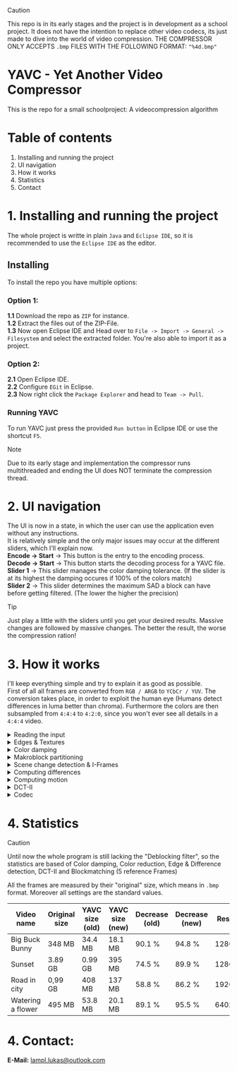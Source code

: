 > [!CAUTION]
> This repo is in its early stages and the project is in development as a school project.
> It does not have the intention to replace other video codecs, its just made to dive into the world of video compression.
> THE COMPRESSOR ONLY ACCEPTS `.bmp` FILES WITH THE FOLLOWING FORMAT: `"%4d.bmp"`

# YAVC - Yet Another Video Compressor #
This is the repo for a small schoolproject: A videocompression algorithm

# Table of contents #
1. Installing and running the project
2. UI navigation
3. How it works
4. Statistics
5. Contact
</ol>

# 1. Installing and running the project #
The whole project is writte in plain `Java` and `Eclipse IDE`, so it is recommended to use the `Eclipse IDE` as the editor.

## Installing ##
To install the repo you have multiple options:

### Option 1: ###
**1.1** Download the repo as `ZIP` for instance.  
**1.2** Extract the files out of the ZIP-File.  
**1.3** Now open Eclipse IDE and Head over to `File -> Import -> General -> Filesystem` and select the extracted folder. You're also able to import it as a project.  

### Option 2: ###
**2.1** Open Eclipse IDE.  
**2.2** Configure `EGit` in Eclipse.  
**2.3** Now right click the `Package Explorer` and head to `Team -> Pull`.  

### Running YAVC ###
To run YAVC just press the provided `Run button` in Eclipse IDE or use the shortcut `F5`.  

> [!NOTE]
> Due to its early stage and implementation the compressor runs multithreaded and ending the UI does NOT terminate the compression thread.

# 2. UI navigation #
The UI is now in a state, in which the user can use the application even without any instructions.  
It is relatively simple and the only major issues may occur at the different sliders, which I'll explain now.  
**Encode -> Start** -> This button is the entry to the encoding process.  
**Decode -> Start** -> This button starts the decoding process for a YAVC file.  
**Slider 1** -> This slider manages the color damping tolerance. (If the slider is at its highest the damping occures if 100% of the colors match)  
**Slider 2** -> This slider determines the maximum SAD a block can have before getting filtered. (The lower the higher the precision)

> [!TIP]
> Just play a little with the sliders until you get your desired results. Massive changes are followed by massive changes.
> The better the result, the worse the compression ration!

# 3. How it works #
I'll keep everything simple and try to explain it as good as possible.  
First of all all frames are converted from ```RGB / ARGB``` to ```YCbCr / YUV```. The conversion takes place, in order to exploit the human eye (Humans detect differences in luma better than chroma). Furthermore the colors are then subsampled from `4:4:4` to `4:2:0`, since you won't ever see all details in a ```4:4:4``` video.
  
<details>  
<summary>Reading the input</summary>  
  
To start compressing the compressor needs a source. For YAVC it's a folder filled with a bunch of raw frames to compress. The images have to be in ```%4d.bmp``` format to be processed. First the images are converted in "Pixel rasters" which are essentially just an array of integers holding the RGB values of the image.
</details>

<details>
<summary>Edges & Textures</summary>
  
Afterall this compressor works by exploiting redundancy, to avoid compressing smaller-fine details like the textures of a T-Shirt or leaves of a tree, YAVC consists of a texture and edge detection algorithm (Scharr-Operator / Sobel-Operator). The frame gets read in and the ```Sobel-Operator (Scharr-Operator)``` values are calculated. The higher the value the more "complexity" is in that area (by complexity I mean edges and textures or "area of interest").  

Finally the compressor has an 2D-array of integers, that match up with the input image. So if you'd pick the edge magnitude at position 54, 67 and compare to the original image, you'll see, that the edge magnitudes match up perfectly.
</details>

<details>
<summary>Color damping</summary>  
  
The intermediate step of color damping constists of scanning all pixels of the previous and current frame and compare them, if the delta values are in a specific threshold, the color of the current frame is damped to create as much redundancy as possible.  

```Threshold:``` _delta_Y > 3.0 && delta_Cb > 8.0 && delta_Cr > 8.0_  

To make it more clear, _the human eye is more sensitive to changes in contrast than in chroma_, so finding the "next best color" is not affecting the visuals.
</details>

<details>
<summary>Makroblock partitioning</summary>  
  
Followed by the texture and edge determination is the Makroblock partitioning. To achieve that the compressor uses the generated values of the ```"Edge & Texture"``` detection and puts ```"Areas of interest"```  at parts, that have a lot of textures and edges. This happens, since textures and edges should be as detailed as possible. The partitioning itself is by dividing a ```Superblock (32x32)``` to smaller Subblocks, if a certain details threshold is smaller than the actual detail in the block. Every Subblock has its own threshold, at which it divides again. The available blocksizes are: _32x32_, _16x16_, _8x8_ and _4x4_.  
  
> The threshold contains the variable ```size```, that stands for the block size. In addition to that the ```detail``` is normalized by the size.
    
| Blocksize | Threshold |
|-----------|-----------|
| 32x32 | size * 0.46 |
| 16x16 | size * 1.29 |
| 8x8 | size * 2.74 |
| 4x4 | N/A |
</details>

<details>
<summary>Scene change detection & I-Frames</summary>  
  
If the colors of a video are changing drastically, the motion estimation and block-matching might fail. In order to prevent that, the YAVC compressor constists of a scene change detector, that sets an ```I-Frame``` if a lot of color changing is happening. The I-Frames are placed all ```80 Frames```, when no scene detection has occured within ```10 frames``` prior.  
For the scene change detection the current frame is scanned for all colors it contains. Based on that ```3 histograms``` are created containing the color samples of the current frame. If the delta values of the histogram of the previous frame and the current frame are higher than ```1.0``` (adaptive; based on frame size) there might have been a scene change.  
If a scene change has occured a I-Frame is placed.  
The scene change detection has no guarantee to detect every shot change, it is especially good at finding ```hard cuts```.
</details>

<details>
<summary>Computing differences</summary>  
  
Since a video has a lot redundancy, YAVC filters the most obvious ones out by finding the differences. To do that the MakroBlocks from the current frame are compared to the MakroBlocks of the previus frame. If a change is detected that difference is marked as "difference", while the ones that are mostly the same are filtered out.  

> The MakroBlocks of the current frame are compared with the exact MakroBlock from the previous frame. Let's say the current MakroBlock has the follwing properties: Position = 35, 75; Size = 16,
> then the comparable MakroBlock would be MakroBlock at Position 35, 75 and Size 16 from the previous frame.
  
</details>

<details>
<summary>Computing motion</summary>

Motion estimation is a really crucial step in YAVC, because that's the main source of compression. For motion estimation the differences are read one by one and are tried to match with another block in the previous frame. For that YAVC uses ```Hexagonal-search```, which ensures a low time complexity and good matching. For the matching itself the indivisual SAD values of the predicted blocks are calculated and compared, the lower, the better. YAVC uses 7 reference frames, which means a motion vector can point up to 7 frames into the past.  
  
  ```SAD Formula```: _((delta_Y)³ + (delta_Cb)² + (delta_Cr)² + (delta_A)<sup>delta_A</sup>) / (colorSize)²_  

After getting the best match, a vector is calculated, that references to the reference frame and position.
</details>

<details>
<summary>DCT-II</summary>
  
The last step of the YAVC video compressor is the DCT-II (Discrete Cosine Transform). All remaining MakroBlocks, that were not encoded as a vector are split into ```4x4 MakroBlocks``` and their chroma is transformed using DCT, the luma remains untouched. After transforming the chroma is a double, which gets rounded (the actual compression in DCT). Now the YAVC compression is complete.
</details>

<details>
<summary>Codec</summary>
  
To store the file and read out of it again a file codec is necessary. For that the files are encoded in ```UTF-8```.  
For Seperation of information the YAVC compressor creates a file for every frame, the start frame and meta data.  
In order for the vectors and DCT-II coefficients to be stored there is a strict notation form.

| Reserved HEX code | Reserved Binary | Meaning |
|-------------------|-----------------|---------|
| 0x01 | 00000000 00000001 | Start of movement vectors |
| 0x02 | 00000000 00000010 | Start of DCT-II Coefficients |
| 0x03 | 00000000 00000011 | End of Y - Coefficients |
| 0x04 | 00000000 00000101 | End of Cb - Coefficients |
| 0x05 | 00000000 00000110 | End of Cr - Coefficients |
| 0x06 | 00000000 00000111 | Newline of Coefficient matrix |
| 0x07 | 00000000 00001000 | DCT-II matrix end |
  
There's no special order in which the different data has to appear, the only restriction is, that a datapack (DCT or vectors) have to be after the indicator and can't be mixed up.  

### DCT-II ###
After the DCT-II inidicator 0x02 the matrices in the differences that remained are placed. For that each coefficient has its own 2 bytes. To prevent a number from going into the reserved area, an offset is added. If the number is negative, the 14<sup>th</sup> is flipped to a 1 (1 << 14). The number is just written with the following syntax:  

```
If (number is negative) then
  b = ((1 << 14) | ((number + offset) & 0xFFF))
Else
  b = ((number + offset) & 0xFFF)
```
   
After each row in the coefficient matrix a _new line inidicator (0x06)_ is placed. The chroma values are processed in that scheme too. Furthermore the position of that particular matrix is written with 4 bytes behind the actual matrix. At the end of each matrix a _matrix end inidicator (0x07)_ is placed.  
To keep is short, this is the syntax:  

```
{Y-Matrix} -> 0x03 -> {Cb-Matrix} -> 0x04 -> {Cr-Matrix} -> 0x05 -> {Position} -> 0x07
```
  
And a matrix for instance:  

```
0x3a 0xbb 0x20 0xee -> 0x06 -> 0x45 0x0e 0x01 0x2c -> 0x34 -> ect.
```

### Vectors ###
The start of the vectors is marked with 0x01. The vectors only contain the following information: Start position, SpanX, SpanY, Reference, Size. Here's a table with the max values of the properties:  

| Start Position X | Start Position Y | Span X | Span Y | Reference | Size |
|------------------|------------------|--------|--------|-----------|------|
| 65491 | 65491 | 64 | 64 | 10 | 32 |

By that you can see what types need more memory and which can be summed up. The position X and Y get their own 2 bytes (+ offset). Also the span X and span Y get their own, since they can get into the negative values (calculated as equal as the negative DCT-II coefficients). Only the reference and size are small enough to store in 2 bytes. For that YAVC does the following bitshifting:  

```
b = ((((reference & 0xFF) << 8) | (reference & 0xFF)) + offset)
```

Now every vector has exactly 10 bytes storing all the necessarry information.  

### Layout ###
The normal layout is pretty forward, first all Coefficients of the DCT-II then followed by all movement vectors.
</details>

# 4. Statistics #
> [!Caution]
> Until now the whole program is still lacking the "Deblocking filter", so the statistics are based of Color damping, Color reduction, Edge & Difference detection, DCT-II and Blockmatching (5 reference Frames)  

All the frames are measured by their "original" size, which means in `.bmp` format. Moreover all settings are the standard values.  
  
|  Video name  | Original size | YAVC size (old) | YAVC size (new) | Decrease (old) | Decrease (new) | Resolution | Frames | FPS |
|--------------|---------------|-----------------|-----------------|----------------|----------------|------------|--------|-----|
| Big Buck Bunny | 348 MB | 34.4 MB | 18.1 MB | 90.1 % | 94.8 % | 1280x720 | 132 | 25 |
| Sunset | 3.89 GB | 0.99 GB | 395 MB | 74.5 % | 89.9 % | 1280x720 | 1512 | 25 |
| Road in city | 0,99 GB | 408 MB | 137 MB | 58.8 % | 86.2 % | 1920x1080 | 171 | 30 |
| Watering a flower | 495 MB | 53.8 MB | 20.1 MB | 89.1 % | 95.5 % | 640x360 | 752 | 25 |

# 4. Contact: #  
**E-Mail:** lampl.lukas@outlook.com
